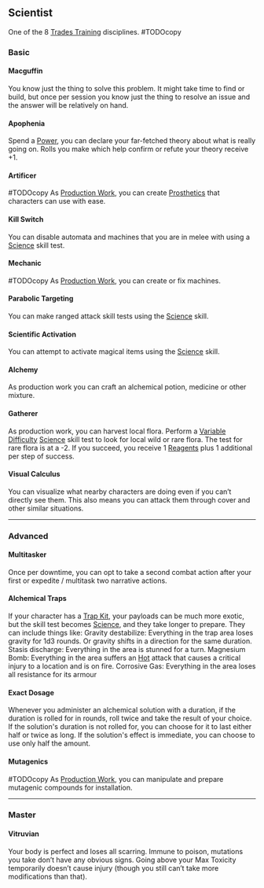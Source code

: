 ## Scientist
One of the 8 [Trades Training](Trades-Training) disciplines.
#TODOcopy 

### Basic
#### Macguffin
You know just the thing to solve this problem. It might take time to find or build, but once per session you know just the thing to resolve an issue and the answer will be relatively on hand.

#### Apophenia
Spend a [Power](Stats#Power), you can declare your far-fetched theory about what is really going on. Rolls you make which help confirm or refute your theory receive +1.

#### Artificer
#TODOcopy 
As [Production Work](Telling-The-Story#Production%20Work), you can create [Prosthetics](Character-Development#Prosthetics) that characters can use with ease.


#### Kill Switch
You can disable automata and machines that you are in melee with using a [Science](Science) skill test.

#### Mechanic
#TODOcopy 
As [Production Work](Telling-The-Story#Production%20Work), you can create or fix machines.

#### Parabolic Targeting
You can make ranged attack skill tests using the [Science](Science) skill.

#### Scientific Activation
You can attempt to activate magical items using the [Science](Science) skill.

#### Alchemy
As production work you can craft an alchemical potion, medicine or other mixture.

#### Gatherer
As production work, you can harvest local flora. Perform a [Variable Difficulty](Skills#Variable%20Difficulty) [Science](Science) skill test to look for local wild or rare flora. The test for rare flora is at a -2. If you succeed, you receive 1 [Reagents](Resources#Reagents) plus 1 additional per step of success.

#### Visual Calculus
You can visualize what nearby characters are doing even if you can’t directly see them. This also means you can attack them through cover and other similar situations.

---
### Advanced

#### Multitasker
Once per downtime, you can opt to take a second combat action after your first or expedite / multitask two narrative actions.

#### Alchemical Traps
If your character has a [Trap Kit](Example-Gear#Trap%20Kit), your payloads can be much more exotic, but the skill test becomes [Science](Science), and they take longer to prepare. They can include things like:
Gravity destabilize: Everything in the trap area loses gravity for 1d3 rounds. Or gravity shifts in a direction for the same duration.
Stasis discharge: Everything in the area is stunned for a turn.
Magnesium Bomb: Everything in the area suffers an [Hot](Combat#Hot) attack that causes a critical injury to a location and is on fire.
Corrosive Gas: Everything in the area loses all resistance for its armour

#### Exact Dosage
Whenever you administer an alchemical solution with a duration, if the duration is rolled for in rounds, roll twice and take the result of your choice. If the solution's duration is not rolled for, you can choose for it to last either half or twice as long. If the solution's effect is immediate, you can choose to use only half the amount.

#### Mutagenics
#TODOcopy
As [Production Work](Telling-The-Story#Production%20Work), you can manipulate and prepare mutagenic compounds for installation.

---
### Master

#### Vitruvian
Your body is perfect and loses all scarring. Immune to poison, mutations you take don’t have any obvious signs. Going above your Max Toxicity temporarily doesn’t cause injury (though you still can’t take more modifications than that).


